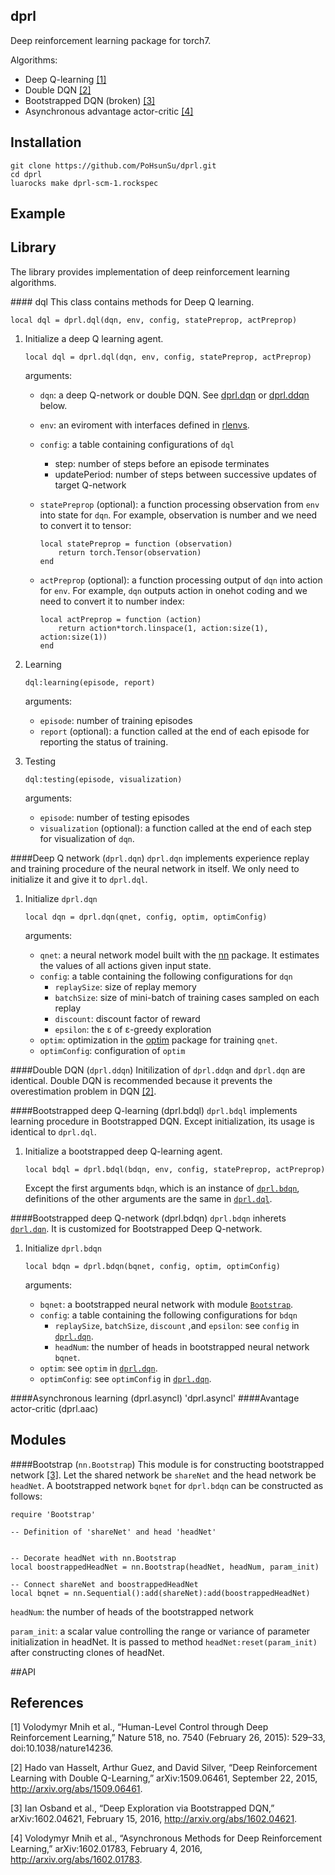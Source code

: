 ## dprl
Deep reinforcement learning package for torch7. 

Algorithms:
* Deep Q-learning [[1]](#references)
* Double DQN [[2]](#references)
* Bootstrapped DQN (broken) [[3]](#references)
* Asynchronous advantage actor-critic [[4]](#references)

## Installation

```
git clone https://github.com/PoHsunSu/dprl.git
cd dprl
luarocks make dprl-scm-1.rockspec
```

## Example


## Library
The library provides implementation of deep reinforcement learning algorithms.

####<a name="dql"></a> dql
This class contains methods for Deep Q learning.
```
local dql = dprl.dql(dqn, env, config, statePreprop, actPreprop)
```

1. Initialize a deep Q learning agent.
	```
	local dql = dprl.dql(dqn, env, config, statePreprop, actPreprop)
	```

	arguments:

	* `dqn`: a deep Q-network or double DQN. See [dprl.dqn](#dqn) or [dprl.ddqn](#ddqn) below.

	* `env`: an eviroment with interfaces defined in [rlenvs](https://github.com/Kaixhin/rlenvs#api).

	* `config`: a table containing configurations of `dql`
		* step: number of steps before an episode terminates
		* updatePeriod: number of steps between successive updates of target Q-network

	* `statePreprop` (optional): a function processing observation from `env` into state for `dqn`. For example, observation is number and we need to convert it to tensor:
		```
		local statePreprop = function (observation)
			return torch.Tensor(observation)
		end
		```

	* `actPreprop` (optional): a function processing output of `dqn` into action for `env`. For example, `dqn` outputs action in onehot coding and we need to convert it to number index:
		```
		local actPreprop = function (action)
			return action*torch.linspace(1, action:size(1), action:size(1))
		end  
		```

2. Learning
	```
	dql:learning(episode, report)
	```
	arguments:
	* `episode`: number of training episodes
	* `report` (optional): a function called at the end of each episode for reporting the status of training.

3. Testing
	```
	dql:testing(episode, visualization)
	```
	arguments:
	* `episode`: number of testing episodes
	* `visualization` (optional): a function called at the end of each step for visualization of `dqn`.

####<a name="dqn"></a>Deep Q network (`dprl.dqn`)
`dprl.dqn` implements experience replay and training procedure of the neural network in itself. We only need to initialize it and give it to `dprl.dql`.

1. Initialize `dprl.dqn`
	```
	local dqn = dprl.dqn(qnet, config, optim, optimConfig)
	```

	arguments:
	* `qnet`: a neural network model built with the [nn](https://github.com/torch/nn) package. It estimates the values of all actions given input state.
	* `config`: a table containing the following configurations for `dqn`
		* `replaySize`: size of replay memory	
		* `batchSize`: size of mini-batch of training cases sampled on each replay
		* `discount`: discount factor of reward 	
		* `epsilon`: the ε of ε-greedy exploration
	* `optim`: optimization in the [optim](https://github.com/torch/optim) package for training `qnet`. 
	* `optimConfig`: configuration of `optim`

####<a name="ddqn"></a>Double DQN (`dprl.ddqn`)
Initilization of `dprl.ddqn` and `dprl.dqn` are identical. Double DQN is recommended because it prevents the overestimation problem in DQN [[2]](#references).


####<a name="bdql"></a>Bootstrapped deep Q-learning (dprl.bdql)
`dprl.bdql` implements learning procedure in Bootstrapped DQN. Except initialization, its usage is identical to `dprl.dql`.

1. Initialize a bootstrapped deep Q-learning agent. 

	```
	local bdql = dprl.bdql(bdqn, env, config, statePreprop, actPreprop)
	```
	Except the first arguments `bdqn`, which is an instance of [`dprl.bdqn`](#bdqn), definitions of the other arguments are the same in [`dprl.dql`](#dql).

####<a name="bdqn"></a>Bootstrapped deep Q-network (dprl.bdqn)
`dprl.bdqn` inherets [`dprl.dqn`](#dqn). It is customized for Bootstrapped Deep Q-network.

1. Initialize `dprl.bdqn`
	```
	local bdqn = dprl.bdqn(bqnet, config, optim, optimConfig)
	```
	
	arguments:
	* `bqnet`: a bootstrapped neural network with module [`Bootstrap`](#Bootstrap). 
	* `config`: a table containing the following configurations for `bdqn`
		* `replaySize`, `batchSize`, `discount` ,and `epsilon`: see `config` in [`dprl.dqn`](#dqn).	
		* `headNum`: the number of heads in bootstrapped neural network `bqnet`.
	* `optim`: see `optim` in [`dprl.dqn`](#dqn).
	* `optimConfig`: see `optimConfig` in [`dprl.dqn`](#dqn).

####<a name="asyncl"></a>Asynchronous learning (dprl.asyncl)
'dprl.asyncl'
####<a name="aac"></a>Avantage actor-critic (dprl.aac)

## <a name="mod"></a>Modules

####<a name="Bootstrap"></a>Bootstrap (`nn.Bootstrap`)
This module is for constructing bootstrapped network [[3]](#references). Let the shared network be `shareNet` and the head network be `headNet`. A bootstrapped network `bqnet` for `dprl.bdqn` can be constructed as follows:
```
require 'Bootstrap'

-- Definition of 'shareNet' and head 'headNet'


-- Decorate headNet with nn.Bootstrap
local boostrappedHeadNet = nn.Bootstrap(headNet, headNum, param_init)

-- Connect shareNet and boostrappedHeadNet
local bqnet = nn.Sequential():add(shareNet):add(boostrappedHeadNet)
```
`headNum`: the number of heads of the bootstrapped network

`param_init`: a scalar value controlling the range or variance of parameter initialization in headNet.
It is passed to method `headNet:reset(param_init)` after constructing clones of headNet.

##<a name="API"></a>API


## References
[1] Volodymyr Mnih et al., “Human-Level Control through Deep Reinforcement Learning,” Nature 518, no. 7540 (February 26, 2015): 529–33, doi:10.1038/nature14236.

[2] Hado van Hasselt, Arthur Guez, and David Silver, “Deep Reinforcement Learning with Double Q-Learning,” arXiv:1509.06461, September 22, 2015, http://arxiv.org/abs/1509.06461.

[3] Ian Osband et al., “Deep Exploration via Bootstrapped DQN,” arXiv:1602.04621, February 15, 2016, http://arxiv.org/abs/1602.04621.

[4] Volodymyr Mnih et al., “Asynchronous Methods for Deep Reinforcement Learning,” arXiv:1602.01783, February 4, 2016, http://arxiv.org/abs/1602.01783.


<!---
## TODO
#### dqn, dql

- [x] Add test scripts of using optim
- [x] Implement remaining mechenics of DQN
- [x] Finish readme
- [ ] Cuda support
- [ ] Double Q learning
- [ ] Deep exploration
- [ ] Prioritized experience replay
-->

